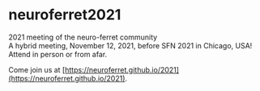 # neuroferret2021
2021 meeting of the neuro-ferret community  
A hybrid meeting, November 12, 2021, before SFN 2021 in Chicago, USA! Attend in person or from afar.

Come join us at [https://neuroferret.github.io/2021](https://neuroferret.github.io/2021).
